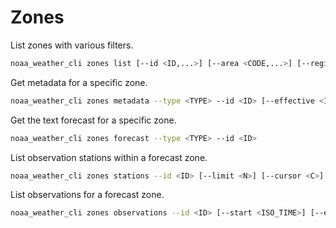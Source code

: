 # Zones

List zones with various filters.

```sh
noaa_weather_cli zones list [--id <ID,...>] [--area <CODE,...>] [--region <CODE,...>] [--type <TYPE,...>] [--point <LAT,LON>] [--include-geometry] [--limit <N>] [--effective <ISO_TIME>]
```

Get metadata for a specific zone.

```sh
noaa_weather_cli zones metadata --type <TYPE> --id <ID> [--effective <ISO_TIME>]
```

Get the text forecast for a specific zone.

```sh
noaa_weather_cli zones forecast --type <TYPE> --id <ID>
```

List observation stations within a forecast zone.

```sh
noaa_weather_cli zones stations --id <ID> [--limit <N>] [--cursor <C>]
```

List observations for a forecast zone.

```sh
noaa_weather_cli zones observations --id <ID> [--start <ISO_TIME>] [--end <ISO_TIME>] [--limit <N>]
```
